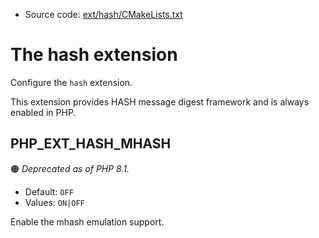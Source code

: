 <!-- This is auto-generated file. -->
* Source code: [ext/hash/CMakeLists.txt](https://github.com/petk/php-build-system/blob/master/cmake/ext/hash/CMakeLists.txt)

# The hash extension

Configure the `hash` extension.

This extension provides HASH message digest framework and is always enabled in
PHP.

## PHP_EXT_HASH_MHASH

:orange_circle: *Deprecated as of PHP 8.1.*

* Default: `OFF`
* Values: `ON|OFF`

Enable the mhash emulation support.
